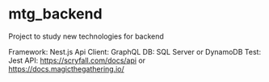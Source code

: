 # mtg_backend
Project to study new technologies for backend

Framework: Nest.js
Api Client: GraphQL
DB: SQL Server or DynamoDB
Test: Jest
API: https://scryfall.com/docs/api or https://docs.magicthegathering.io/

